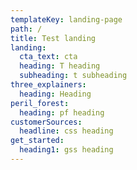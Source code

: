 ```yaml
---
templateKey: landing-page
path: /
title: Test landing
landing:
  cta_text: cta
  heading: T heading
  subheading: t subheading
three_explainers:
  heading: Heading
peril_forest:
  heading: pf heading
customerSources:
  headline: css heading
get_started:
  heading1: gss heading
---
```


